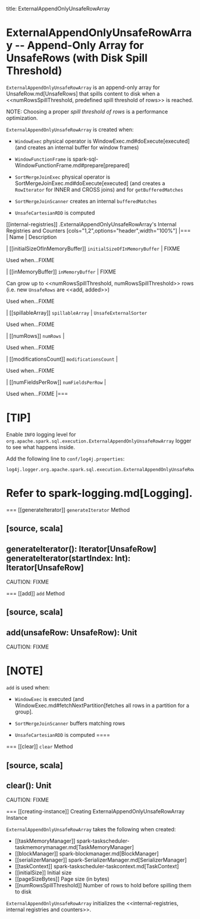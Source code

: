 title: ExternalAppendOnlyUnsafeRowArray

# ExternalAppendOnlyUnsafeRowArray -- Append-Only Array for UnsafeRows (with Disk Spill Threshold)

`ExternalAppendOnlyUnsafeRowArray` is an append-only array for UnsafeRow.md[UnsafeRows] that spills content to disk when a <<numRowsSpillThreshold, predefined spill threshold of rows>> is reached.

NOTE: Choosing a proper *spill threshold of rows* is a performance optimization.

`ExternalAppendOnlyUnsafeRowArray` is created when:

* `WindowExec` physical operator is WindowExec.md#doExecute[executed] (and creates an internal buffer for window frames)

* `WindowFunctionFrame` is spark-sql-WindowFunctionFrame.md#prepare[prepared]

* `SortMergeJoinExec` physical operator is SortMergeJoinExec.md#doExecute[executed] (and creates a `RowIterator` for INNER and CROSS joins) and for `getBufferedMatches`

* `SortMergeJoinScanner` creates an internal `bufferedMatches`

* `UnsafeCartesianRDD` is computed

[[internal-registries]]
.ExternalAppendOnlyUnsafeRowArray's Internal Registries and Counters
[cols="1,2",options="header",width="100%"]
|===
| Name
| Description

| [[initialSizeOfInMemoryBuffer]] `initialSizeOfInMemoryBuffer`
| FIXME

Used when...FIXME

| [[inMemoryBuffer]] `inMemoryBuffer`
| FIXME

Can grow up to <<numRowsSpillThreshold, numRowsSpillThreshold>> rows (i.e. new `UnsafeRows` are <<add, added>>)

Used when...FIXME

| [[spillableArray]] `spillableArray`
| `UnsafeExternalSorter`

Used when...FIXME

| [[numRows]] `numRows`
|

Used when...FIXME

| [[modificationsCount]] `modificationsCount`
|

Used when...FIXME

| [[numFieldsPerRow]] `numFieldsPerRow`
|

Used when...FIXME
|===

[TIP]
====
Enable `INFO` logging level for `org.apache.spark.sql.execution.ExternalAppendOnlyUnsafeRowArray` logger to see what happens inside.

Add the following line to `conf/log4j.properties`:

```
log4j.logger.org.apache.spark.sql.execution.ExternalAppendOnlyUnsafeRowArray=INFO
```

Refer to spark-logging.md[Logging].
====

=== [[generateIterator]] `generateIterator` Method

[source, scala]
----
generateIterator(): Iterator[UnsafeRow]
generateIterator(startIndex: Int): Iterator[UnsafeRow]
----

CAUTION: FIXME

=== [[add]] `add` Method

[source, scala]
----
add(unsafeRow: UnsafeRow): Unit
----

CAUTION: FIXME

[NOTE]
====
`add` is used when:

* `WindowExec` is executed (and WindowExec.md#fetchNextPartition[fetches all rows in a partition for a group].

* `SortMergeJoinScanner` buffers matching rows

* `UnsafeCartesianRDD` is computed
====

=== [[clear]] `clear` Method

[source, scala]
----
clear(): Unit
----

CAUTION: FIXME

=== [[creating-instance]] Creating ExternalAppendOnlyUnsafeRowArray Instance

`ExternalAppendOnlyUnsafeRowArray` takes the following when created:

* [[taskMemoryManager]] spark-taskscheduler-taskmemorymanager.md[TaskMemoryManager]
* [[blockManager]] spark-blockmanager.md[BlockManager]
* [[serializerManager]] spark-SerializerManager.md[SerializerManager]
* [[taskContext]] spark-taskscheduler-taskcontext.md[TaskContext]
* [[initialSize]] Initial size
* [[pageSizeBytes]] Page size (in bytes)
* [[numRowsSpillThreshold]] Number of rows to hold before spilling them to disk

`ExternalAppendOnlyUnsafeRowArray` initializes the <<internal-registries, internal registries and counters>>.
